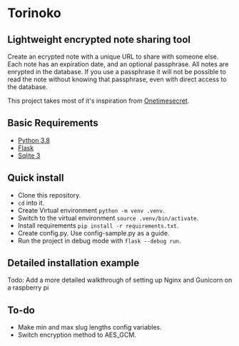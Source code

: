 # Torinoko

## Lightweight encrypted note sharing tool

Create an ecrypted note with a unique URL to share with someone else. Each note has an expiration date, and an optional passphrase. All notes are enrypted in the database. If you use a passphrase it will not be possible to read the note without knowing that passphrase, even with direct access to the database.

This project takes most of it's inspiration from [Onetimesecret](https://onetimesecret.com).


## Basic Requirements

* [Python 3.8](https://www.python.org)
* [Flask](https://flask.palletsprojects.com)
* [Sqlite 3](https://sqlite.org)


## Quick install

* Clone this repository.
* `cd` into it.
* Create Virtual environment `python -m venv .venv`.
* Switch to the virtual environment `source .venv/bin/activate`.
* Install requirements `pip install -r requirements.txt`.
* Create config.py. Use config-sample.py as a guide.
* Run the project in debug mode with `flask --debug run`.


## Detailed installation example

Todo: Add a more detailed walkthrough of setting up Nginx and Gunicorn on a raspberry pi

## To-do

 * Make min and max slug lengths config variables.
 * Switch encryption method to AES_GCM.